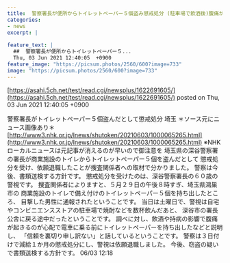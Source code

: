 ```yaml
---
title:  警察署長が便所からトイレットペーパー５個盗み懲戒処分 (駐車場で飲酒後)腹痛が起きるのが心配で電車に乗る前に持出したと説明 
categories:
- news
excerpt: |
  
feature_text: |
  ##  警察署長が便所からトイレットペーパー５...
  Thu, 03 Jun 2021 12:40:05  +0900
feature_image: "https://picsum.photos/2560/600?image=733"
image: "https://picsum.photos/2560/600?image=733"
---
```


[https://asahi.5ch.net/test/read.cgi/newsplus/1622691605/](https://asahi.5ch.net/test/read.cgi/newsplus/1622691605/)
posted on Thu, 03 Jun 2021 12:40:05  +0900

<!--more-->

警察署長がトイレットペーパー５個盗んだとして懲戒処分 埼玉 ＊ソース元にニュース画像あり＊ [http://www3.nhk.or.jp/lnews/shutoken/20210603/1000065265.html](http://www3.nhk.or.jp/lnews/shutoken/20210603/1000065265.html) ※NHKローカルニュースは元記事が消えるのが早いので御注意を 埼玉県の深谷警察署の署長が商業施設のトイレからトイレットペーパー５個を盗んだとして 懲戒処分を受け、依願退職したことが捜査関係者への取材で分かりました。 警察は今後、書類送検する方針です。 懲戒処分を受けたのは、深谷警察署長の６０歳の警視です。 捜査関係者によりますと、５月２９日の午後８時すぎ、埼玉県鴻巣市の 商業施設のトイレで備え付けのトイレットペーパー５個を持ち出したところ、 目撃した男性に通報されたということです。 当日は土曜日で、警視は自宅やコンビニエンスストアの駐車場で焼酎などを数杯飲んだあと、 深谷市の署長公舎に戻る途中だったということです。 調べに対し、飲酒や持病の影響で腹痛が起きるのが心配で電車に乗る前にトイレットペーパーを持ち出したなどと説明し、 「信頼を裏切り申し訳ない」と話しているということです。 警察は３日付けで減給１か月の懲戒処分にし、警視は依願退職しました。 今後、窃盗の疑いで書類送検する方針です。 06/03 12:18
